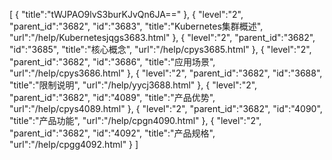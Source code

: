 [
	{
		"title":"tWJPAO9lvS3burKJvQn6JA=="
	},
	{
		"level":"2",
		"parent_id":"3682",
		"id":"3683",
		"title":"Kubernetes集群概述",
		"url":"/help/Kubernetesjqgs3683.html"
	},
	{
		"level":"2",
		"parent_id":"3682",
		"id":"3685",
		"title":"核心概念",
		"url":"/help/cpys3685.html"
	},
	{
		"level":"2",
		"parent_id":"3682",
		"id":"3686",
		"title":"应用场景",
		"url":"/help/cpys3686.html"
	},
	{
		"level":"2",
		"parent_id":"3682",
		"id":"3688",
		"title":"限制说明",
		"url":"/help/yycj3688.html"
	},
	{
		"level":"2",
		"parent_id":"3682",
		"id":"4089",
		"title":"产品优势",
		"url":"/help/cpys4089.html"
	},
	{
		"level":"2",
		"parent_id":"3682",
		"id":"4090",
		"title":"产品功能",
		"url":"/help/cpgn4090.html"
	},
	{
		"level":"2",
		"parent_id":"3682",
		"id":"4092",
		"title":"产品规格",
		"url":"/help/cpgg4092.html"
	}
]